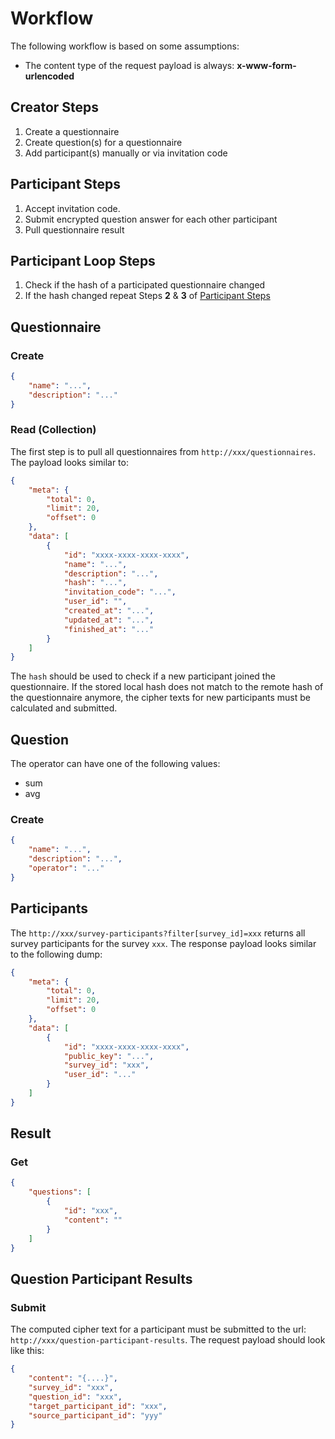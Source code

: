 # Workflow

The following workflow is based on some assumptions: 
- The content type of the request payload is always: **x-www-form-urlencoded**

## Creator Steps
1. Create a questionnaire
2. Create question(s) for a questionnaire
3. Add participant(s) manually or via invitation code

## Participant Steps
1. Accept invitation code.
2. Submit encrypted question answer for each other participant
3. Pull questionnaire result

## Participant Loop Steps
1. Check if the hash of a participated questionnaire changed
2. If the hash changed repeat Steps **2** & **3** of [Participant Steps](#participant-steps)

## Questionnaire

### Create

```json
{
    "name": "...",
    "description": "..."
}
```

### Read (Collection)

The first step is to pull all questionnaires from `http://xxx/questionnaires`. 
The payload looks similar to:

```json
{
    "meta": {
        "total": 0,
        "limit": 20,
        "offset": 0
    },
    "data": [
        {
            "id": "xxxx-xxxx-xxxx-xxxx",
            "name": "...",
            "description": "...",
            "hash": "...",
            "invitation_code": "...",
            "user_id": "",
            "created_at": "...",
            "updated_at": "...",
            "finished_at": "..."
        }
    ]
}
```

The `hash` should be used to check if a new participant joined the questionnaire.
If the stored local hash does not match to the remote hash of the questionnaire anymore,
the cipher texts for new participants must be calculated and submitted.

## Question

The operator can have one of the following values: 
- sum
- avg

### Create

```json
{
    "name": "...",
    "description": "...",
    "operator": "..."
}
```

## Participants

The `http://xxx/survey-participants?filter[survey_id]=xxx` returns all survey participants for the survey `xxx`. 
The response payload looks similar to the following dump:

```json
{
    "meta": {
        "total": 0,
        "limit": 20,
        "offset": 0
    },
    "data": [
        {
            "id": "xxxx-xxxx-xxxx-xxxx",
            "public_key": "...",
            "survey_id": "xxx",
            "user_id": "..."
        }
    ]
}
```

## Result

### Get

```json
{
    "questions": [
        {
            "id": "xxx",
            "content": ""
        }
    ]
}
```

## Question Participant Results

### Submit

The computed cipher text for a participant must be submitted to the url: `http://xxx/question-participant-results`.
The request payload should look like this:

```json
{
    "content": "{....}",
    "survey_id": "xxx",
    "question_id": "xxx",
    "target_participant_id": "xxx",
    "source_participant_id": "yyy"
}
```
